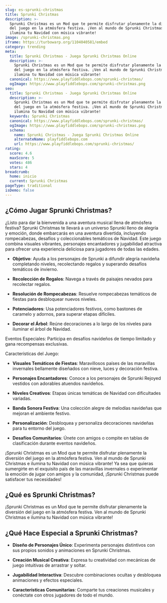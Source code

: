 ```yaml
---
slug: es-sprunki-christmas
title: Sprunki Christmas
description: >-
  Sprunki Christmas es un Mod que te permite disfrutar plenamente la diversión
  del juego en la atmósfera festiva. ¡Ven al mundo de Sprunki Christmas e
  ilumina tu Navidad con música vibrante!
image: /sprunki-christmas.png
iframe: https://turbowarp.org/1104040581/embed
category: trending
meta:
  title: Sprunki Christmas - Juega Sprunki Christmas Online
  description: >-
    Sprunki Christmas es un Mod que te permite disfrutar plenamente la diversión
    del juego en la atmósfera festiva. ¡Ven al mundo de Sprunki Christmas e
    ilumina tu Navidad con música vibrante!
  canonical: https://www.playfiddlebops.com/sprunki-christmas/
  ogImage: https://www.playfiddlebops.com/sprunki-christmas.png
seo:
  title: Sprunki Christmas - Juega Sprunki Christmas Online
  description: >-
    Sprunki Christmas es un Mod que te permite disfrutar plenamente la diversión
    del juego en la atmósfera festiva. ¡Ven al mundo de Sprunki Christmas e
    ilumina tu Navidad con música vibrante!
  keywords: Sprunki Christmas
  canonical: https://www.playfiddlebops.com/sprunki-christmas/
  ogImage: https://www.playfiddlebops.com/sprunki-christmas.png
  schema:
    name: Sprunki Christmas - Juega Sprunki Christmas Online
    alternateName: playfiddlebops.com
    url: https://www.playfiddlebops.com/sprunki-christmas/
rating:
  score: 4.6
  maxScore: 5
  votes: 486
  stars: 4
breadcrumb:
  home: inicio
  current: Sprunki Christmas
pageType: traditional
isDemo: false
---
```


## ¿Cómo Jugar Sprunki Christmas?

¿Listo para dar la bienvenida a una aventura musical llena de atmósfera festiva? Sprunki Christmas te llevará a un universo Sprunki lleno de alegría y emoción, donde embarcarás en una aventura divertida, incluyendo rompecabezas, desafíos y coleccionables temáticos de Navidad. Este juego combina visuales vibrantes, personajes encantadores y jugabilidad atractiva para ofrecer una experiencia deliciosa para jugadores de todas las edades.

- **Objetivo**: Ayuda a los personajes de Sprunki a difundir alegría navideña completando niveles, recolectando regalos y superando desafíos temáticos de invierno.

- **Recolección de Regalos**: Navega a través de paisajes nevados para recolectar regalos.

- **Resolución de Rompecabezas**: Resuelve rompecabezas temáticos de fiestas para desbloquear nuevos niveles.

- **Potenciadores**: Usa potenciadores festivos, como bastones de caramelo y adornos, para superar etapas difíciles.

- **Decorar el Árbol**: Reúne decoraciones a lo largo de los niveles para iluminar el árbol de Navidad.

Eventos Especiales: Participa en desafíos navideños de tiempo limitado y gana recompensas exclusivas.

Características del Juego:

- **Visuales Temáticos de Fiestas**: Maravillosos países de las maravillas invernales bellamente diseñados con nieve, luces y decoración festiva.

- **Personajes Encantadores**: Conoce a los personajes de Sprunki Rejoyed vestidos con adorables atuendos navideños.

- **Niveles Creativos**: Etapas únicas temáticas de Navidad con dificultades variadas.

- **Banda Sonora Festiva**: Una colección alegre de melodías navideñas que mejoran el ambiente festivo.

- **Personalización**: Desbloquea y personaliza decoraciones navideñas para tu entorno del juego.

- **Desafíos Comunitarios**: Únete con amigos o compite en tablas de clasificación durante eventos navideños.

¡Sprunki Christmas es un Mod que te permite disfrutar plenamente la diversión del juego en la atmósfera festiva. Ven al mundo de Sprunki Christmas e ilumina tu Navidad con música vibrante! Ya sea que quieras sumergirte en el exquisito país de las maravillas invernales o experimentar la emoción de jugar con amigos y la comunidad, ¡Sprunki Christmas puede satisfacer tus necesidades!

## ¿Qué es Sprunki Christmas?

¡Sprunki Christmas es un Mod que te permite disfrutar plenamente la diversión del juego en la atmósfera festiva. Ven al mundo de Sprunki Christmas e ilumina tu Navidad con música vibrante!

## ¿Qué Hace Especial a Sprunki Christmas?

- **Diseño de Personajes Único**: Experimenta personajes distintivos con sus propios sonidos y animaciones en Sprunki Christmas.

- **Creación Musical Creativa**: Expresa tu creatividad con mecánicas de juego intuitivas de arrastrar y soltar.

- **Jugabilidad Interactiva**: Descubre combinaciones ocultas y desbloquea animaciones y efectos especiales.

- **Características Comunitarias**: Comparte tus creaciones musicales y conéctate con otros jugadores de todo el mundo.
